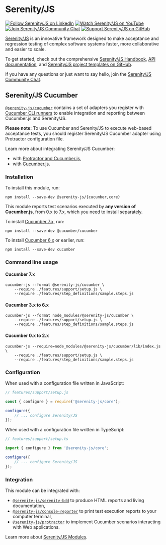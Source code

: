 # Serenity/JS

[![Follow Serenity/JS on LinkedIn](https://img.shields.io/badge/Follow-Serenity%2FJS%20-0077B5?logo=linkedin)](https://www.linkedin.com/company/serenity-js)
[![Watch Serenity/JS on YouTube](https://img.shields.io/badge/Watch-@serenity--js-E62117?logo=youtube)](https://www.youtube.com/@serenity-js)
[![Join Serenity/JS Community Chat](https://img.shields.io/badge/Chat-Serenity%2FJS%20Community-FBD30B?logo=matrix)](https://matrix.to/#/#serenity-js:gitter.im)
[![Support Serenity/JS on GitHub](https://img.shields.io/badge/Support-@serenity--js-703EC8?logo=github)](https://matrix.to/#/#serenity-js:gitter.im)

[Serenity/JS](https://serenity-js.org) is an innovative framework designed to make acceptance and regression testing
of complex software systems faster, more collaborative and easier to scale.

To get started, check out the comprehensive [Serenity/JS Handbook](https://serenity-js.org/handbook), [API documentation](https://serenity-js.org/api/core), and [Serenity/JS project templates on GitHub](https://serenity-js.org/handbook/getting-started#serenityjs-project-templates).

If you have any questions or just want to say hello, join the [Serenity/JS Community Chat](https://matrix.to/#/#serenity-js:gitter.im).

## Serenity/JS Cucumber

[`@serenity-js/cucumber`](https://serenity-js.org/modules/cucumber/) contains a set of adapters you register with [Cucumber CLI runners](https://github.com/cucumber/cucumber-js/) to enable integration and reporting between Cucumber.js and Serenity/JS.

**Please note:** To use Cucumber and Serenity/JS to execute web-based acceptance tests, you should register Serenity/JS Cucumber adapter using Protractor configuration file. 

Learn more about integrating Serenity/JS Cucumber:
- with [Protractor and Cucumber.js](https://serenity-js.org/handbook/integration/serenityjs-and-protractor.html#integrating-protractor-with-serenity-js-and-cucumber),
- with [Cucumber.js](https://serenity-js.org/handbook/integration/serenityjs-and-cucumber.html).

### Installation

To install this module, run:
```
npm install --save-dev @serenity-js/{cucumber,core}
```

This module reports test scenarios executed by **any version of Cucumber.js**, from 0.x to 7.x, which you need to install
separately.

To install [Cucumber 7.x](https://www.npmjs.com/package/@cucumber/cucumber), run:
```
npm install --save-dev @cucumber/cucumber 
```

To install [Cucumber 6.x](https://www.npmjs.com/package/cucumber) or earlier, run:
```
npm install --save-dev cucumber 
```

### Command line usage

#### Cucumber 7.x

```
cucumber-js --format @serenity-js/cucumber \
    --require ./features/support/setup.js \
    --require ./features/step_definitions/sample.steps.js 
```

#### Cucumber 3.x to 6.x

```
cucumber-js --format node_modules/@serenity-js/cucumber \
    --require ./features/support/setup.js \
    --require ./features/step_definitions/sample.steps.js 
```

#### Cucumber 0.x to 2.x

```
cucumber-js --require=node_modules/@serenity-js/cucumber/lib/index.js \
    --require ./features/support/setup.js \
    --require ./features/step_definitions/sample.steps.js 
```

### Configuration

When used with a configuration file written in JavaScript:

```javascript
// features/support/setup.js

const { configure } = require('@serenity-js/core');

configure({
    // ... configure Serenity/JS 
});
```

When used with a configuration file written in TypeScript:

```typescript
// features/support/setup.ts

import { configure } from '@serenity-js/core';

configure({
    // ... configure Serenity/JS 
});
```

### Integration

This module can be integrated with:
- [`@serenity-js/serenity-bdd`](https://serenity-js.org/modules/serenity-bdd) to produce HTML reports and living documentation,
- [`@serenity-js/console-reporter`](https://serenity-js.org/modules/console-reporter) to print test execution reports to your computer terminal,
- [`@serenity-js/protractor`](https://serenity-js.org/modules/protractor) to implement Cucumber scenarios interacting with Web applications.

Learn more about [Serenity/JS Modules](https://serenity-js.org/modules).
